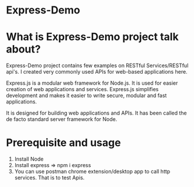 # Express-Demo

# What is Express-Demo project talk about?

Express-Demo project contains few examples on RESTful Services/RESTful api's. I created very commonly used APIs for web-based applications here.

Express.js is a modular web framework for Node.js. It is used for easier creation of web applications and services. Express.js simplifies development and makes it easier to write secure, modular and fast applications.

It is designed for building web applications and APIs. It has been called the de facto standard server framework for Node.

# Prerequisite and usage

1. Install Node
2. Install express => npm i express
3. You can use postman chrome extension/desktop app to call http services. That is to test Apis.


